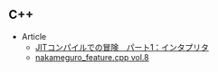 ## C++

+ Article
    + [JITコンパイルでの冒険　パート1：インタプリタ](http://postd.cc/adventures-in-jit-compilation-part-1-an-interpreter/)
    + [nakameguro_feature.cpp vol.8](https://www.slideshare.net/yohhoy/nakamegurofeaturecpp-vol8)
